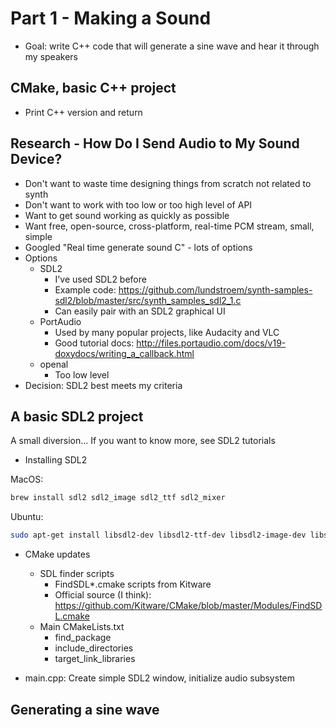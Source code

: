 # Part 1 - Making a Sound

* Goal: write C++ code that will generate a sine wave and hear it through my speakers

## CMake, basic C++ project

* Print C++ version and return

## Research - How Do I Send Audio to My Sound Device?

* Don't want to waste time designing things from scratch not related to synth
* Don't want to work with too low or too high level of API
* Want to get sound working as quickly as possible
* Want free, open-source, cross-platform, real-time PCM stream, small, simple
* Googled "Real time generate sound C" - lots of options
* Options
    - SDL2
        - I've used SDL2 before
        - Example code: https://github.com/lundstroem/synth-samples-sdl2/blob/master/src/synth_samples_sdl2_1.c
        - Can easily pair with an SDL2 graphical UI
    - PortAudio
        - Used by many popular projects, like Audacity and VLC
        - Good tutorial docs: http://files.portaudio.com/docs/v19-doxydocs/writing_a_callback.html
    - openal
        - Too low level
* Decision: SDL2 best meets my criteria

## A basic SDL2 project

A small diversion...
If you want to know more, see SDL2 tutorials

* Installing SDL2

MacOS:

```sh
brew install sdl2 sdl2_image sdl2_ttf sdl2_mixer
```

Ubuntu:

```sh
sudo apt-get install libsdl2-dev libsdl2-ttf-dev libsdl2-image-dev libsdl2-mixer-dev
```

* CMake updates
    - SDL finder scripts
        - FindSDL*.cmake scripts from Kitware
        - Official source (I think): https://github.com/Kitware/CMake/blob/master/Modules/FindSDL.cmake
    - Main CMakeLists.txt
        - find_package
        - include_directories
        - target_link_libraries

* main.cpp: Create simple SDL2 window, initialize audio subsystem

## Generating a sine wave
